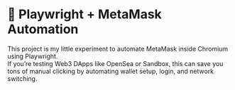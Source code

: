 # 🦊 Playwright + MetaMask Automation

This project is my little experiment to automate MetaMask inside Chromium using Playwright.  
If you’re testing Web3 DApps like OpenSea or Sandbox, this can save you tons of manual clicking by automating wallet setup, login, and network switching.
